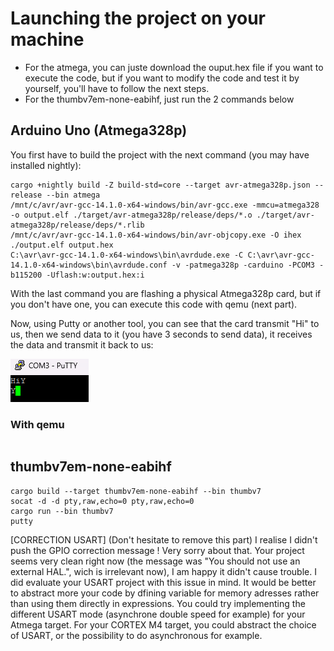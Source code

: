 # Launching the project on your machine

 - For the atmega, you can juste download the ouput.hex file if you want to execute the code, but if you want to modify the code and test it by yourself, you'll have to follow the next steps.
 - For the thumbv7em-none-eabihf, just run the 2 commands below

## Arduino Uno (Atmega328p)

You first have to build the project with the next command (you may have installed nightly):

```
cargo +nightly build -Z build-std=core --target avr-atmega328p.json --release --bin atmega
/mnt/c/avr/avr-gcc-14.1.0-x64-windows/bin/avr-gcc.exe -mmcu=atmega328 -o output.elf ./target/avr-atmega328p/release/deps/*.o ./target/avr-atmega328p/release/deps/*.rlib
/mnt/c/avr/avr-gcc-14.1.0-x64-windows/bin/avr-objcopy.exe -O ihex ./output.elf output.hex
C:\avr\avr-gcc-14.1.0-x64-windows\bin\avrdude.exe -C C:\avr\avr-gcc-14.1.0-x64-windows\bin\avrdude.conf -v -patmega328p -carduino -PCOM3 -b115200 -Uflash:w:output.hex:i
```

With the last command you are flashing a physical Atmega328p card, but if you don't have one, you can execute this code with qemu (next part).

Now, using Putty or another tool, you can see that the card transmit "Hi" to us, then we send data to it (you have 3 seconds to send data), it receives the data and transmit it back to us:

![img_1.png](img_1.png)

### With qemu 
```

```

## thumbv7em-none-eabihf


```
cargo build --target thumbv7em-none-eabihf --bin thumbv7
socat -d -d pty,raw,echo=0 pty,raw,echo=0
cargo run --bin thumbv7
putty
```



[CORRECTION USART] (Don't hesitate to remove this part)
I realise I didn't push the GPIO correction message ! Very sorry about that. Your project seems very clean right now (the message was "You should not use an external HAL.", wich is irrelevant now), I am happy it didn't cause trouble.
I did evaluate your USART project with this issue in mind.
It would be better to abstract more your code by dfining variable for memory adresses rather than using them directly in expressions.
You could try implementing the different USART mode (asynchrone double speed for example) for your Atmega target.
For your CORTEX M4 target, you could abstract the choice of USART, or the possibility to do asynchronous for example.